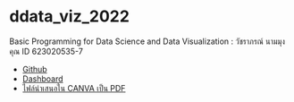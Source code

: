 # ddata_viz_2022
Basic Programming for Data Science and Data Visualization : วัชราภรณ์ นามมุงคุณ ID 623020535-7

  * [Github](https://github.com/pondbaahh/data_viz_2022)
  * [Dashboard](https://datastudio.google.com/reporting/9afd59d0-81e6-4fc6-a25a-c69f68e8c94b/page/35poC?fbclid=IwAR34BBT_ivJyGuPE0sbbgjspvoVI9DhIsFBGeSHqCYttJ5j99S4LzuRhwMY)
  * [ไฟล์นำเสนอใน CANVA เป็น PDF](file:///C:/Users/Admin/Downloads/final_project%20dataviz%20(1).pdf)
